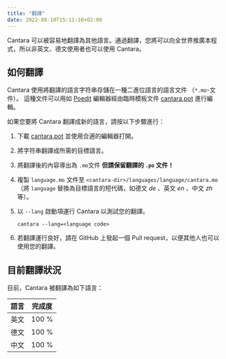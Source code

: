 ```yaml
---
title: "翻譯"
date: 2022-08-10T15:11:10+02:00
---
```


Cantara 可以被容易地翻譯為其他語言。通過翻譯，您將可以向全世界推廣本程式，所以非英文、德文使用者也可以使用 Cantara。

## 如何翻譯

Cantara 使用將翻譯的語言字符串存儲在一種二進位語言的語言文件 （`*.mo`-文件）。 這種文件可以用如 [Poedit](https://poedit.net/) 編輯器經由臨時模板文件 [cantara.pot](https://github.com/reckel-jm/cantara/blob/master/locals/cantara.pot) 進行編輯。

如果您要將 Cantara 翻譯成新的語言，請按以下步驟進行：

1. 下載 [cantara.pot](https://github.com/reckel-jm/cantara/blob/master/locals/cantara.pot) 並使用合適的編輯器打開。
2. 將字符串翻譯成所需的目標語言。
3. 將翻譯後的內容導出為 `.mo`文件 **但請保留翻譯的 `.po` 文件！**
4. 複製 `language.mo` 文件至 `<cantara-dir>/languages/language/cantara.mo` （將 `language` 替換為目標語言的短代碼，如德文 *de* 、英文 *en* 、中文 *zh* 等）。
5. 以 `--lang` 啟動項運行 Cantara 以測試您的翻譯。

    `cantara --lang=<language code>` 


6. 若翻譯運行良好，請在 GitHub 上發起一個 Pull request，以便其他人也可以使用您的翻譯。

## 目前翻譯狀況

目前，Cantara 被翻譯為如下語言：

| 語言 | 完成度 |
|-----|--------|
| 英文 | 100 %        |
| 德文 | 100 %        |
| 中文 | 100 %        |
